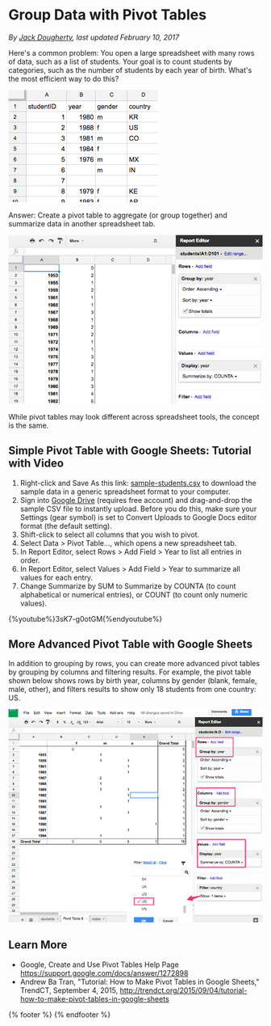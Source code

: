 # Group Data with Pivot Tables
*By [Jack Dougherty](../../introduction/who.md), last updated February 10, 2017*

Here's a common problem: You open a large spreadsheet with many rows of data, such as a list of students. Your goal is to count students by categories, such as the number of students by each year of birth.  What's the most efficient way to do this?

![Screenshot: Long spreadsheet of student data](spreadsheet-pivot-intro.png)

Answer: Create a pivot table to aggregate (or group together) and summarize data in another spreadsheet tab.

![Screenshot: Pivot table of count by year of birth](spreadsheet-google-pivot-year.png)

While pivot tables may look different across spreadsheet tools, the concept is the same.

## Simple Pivot Table with Google Sheets: Tutorial with Video
1. Right-click and Save As this link: [sample-students.csv](sample-students.csv) to download the sample data in a generic spreadsheet format to your computer.
2. Sign into [Google Drive](http://drive.google.com) (requires free account) and drag-and-drop the sample CSV file to instantly upload. Before you do this, make sure your Settings (gear symbol) is set to Convert Uploads to Google Docs editor format (the default setting).
3. Shift-click to select all columns that you wish to pivot.
4. Select Data > Pivot Table..., which opens a new spreadsheet tab.
5. In Report Editor, select Rows > Add Field > Year to list all entries in order.
6. In Report Editor, select Values > Add Field > Year to summarize all values for each entry.
7. Change Summarize by SUM to Summarize by COUNTA (to count alphabetical or numerical entries), or COUNT (to count only numeric values).

{%youtube%}3sK7-g0otGM{%endyoutube%}

## More Advanced Pivot Table with Google Sheets

In addition to grouping by rows, you can create more advanced pivot tables by grouping by columns and filtering results. For example, the pivot table shown below shows rows by birth year, columns by gender (blank, female, male, other), and filters results to show only 18 students from one country: US.

![Screenshot: Advanced pivot table by year of birth and gender for US](spreadsheet-pivot-google-advanced.png)

## Learn More
- Google, Create and Use Pivot Tables Help Page https://support.google.com/docs/answer/1272898
- Andrew Ba Tran, "Tutorial: How to Make Pivot Tables in Google Sheets," TrendCT, September 4, 2015, http://trendct.org/2015/09/04/tutorial-how-to-make-pivot-tables-in-google-sheets

{% footer %}
{% endfooter %}
